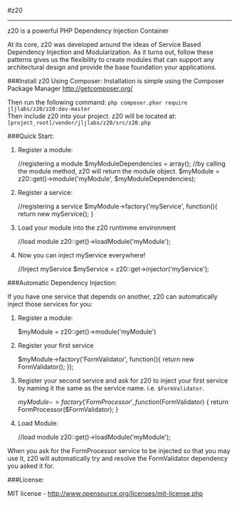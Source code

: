 #z20

---

z20 is a powerful PHP Dependency Injection Container

At its core, z20 was developed around the ideas of Service Based Dependency Injection and Modularization. As it turns out, follow these patterns gives us the flexibility to create modules that can support any architectural design and provide the base foundation your applications. 

###Install z20 Using Composer:
Installation is simple using the Composer Package Manager http://getcomposer.org/

Then run the following command: <code>php composer.phar require jljlabs/z20/z20:dev-master</code><br>
Then include z20 into your project. z20 will be located at: <code>[project_root]/vendor/jljlabs/z20/src/z20.php</code>

###Quick Start:

1) Register a module:
	
	//registering a module
	$myModuleDependencies = array();
	//by calling the module method, z20 will return the module object.
	$myModule = z20::get()->module('myModule', $myModuleDependencies);

2) Register a service:

	//registering a service
	$myModule->factory('myService', function(){
		return new myService();	
	}

3) Load your module into the z20 runtimme environment

	//load module
	z20::get()->loadModule('myModule');

4) Now you can inject myService everywhere!

	//Inject myService
	$myService = z20::get->injector('myService');

###Automatic Dependency Injection:

If you have one service that depends on another, z20 can automatically inject those services for you:

1) Register a module:

	$myModule = z20::get()->module('myModule')

2) Register your first service

	$myModule->factory('FormValidator', function(){
		return new FormValidator();
	});

3) Register your second service and ask for z20 to inject your first service by naming it the same as the service name. i.e. <code>$FormValidator</code>.

	$myModule->factory('FormProcessor', function($FormValidator) {
		return FormProcessor($FormValidator);
	}

4) Load Module:

	//load module
	z20::get()->loadModule('myModule');

When you ask for the FormProcessor service to be injected so that you may use it, z20 will automatically try and resolve the FormValidator dependency you asked it for.

###License:

MIT license - http://www.opensource.org/licenses/mit-license.php